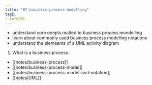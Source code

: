```yaml
---
title: "07-business-process-modelling"
tags: 
- info201
---
```


- understand core onepts realted to business process mondelling
- learn about commonly used business process modelling notations
- understand the elemeents of a UML activity diagram

1. What is a business process
- [[notes/business-process]]
- [[notes/business-process-model]]
- [[notes/business-process-model-and-notation]]
- [[notes/UML]]
